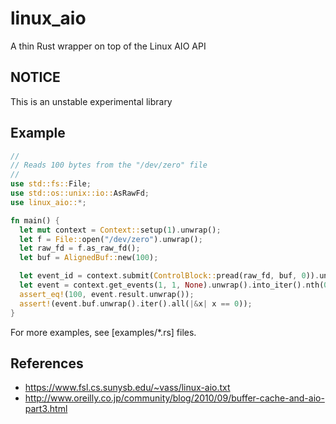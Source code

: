 linux_aio
=========

A thin Rust wrapper on top of the Linux AIO API

NOTICE
------

This is an unstable experimental library

Example
-------

```Rust
//
// Reads 100 bytes from the "/dev/zero" file
//
use std::fs::File;
use std::os::unix::io::AsRawFd;
use linux_aio::*;

fn main() {
  let mut context = Context::setup(1).unwrap();
  let f = File::open("/dev/zero").unwrap();
  let raw_fd = f.as_raw_fd();
  let buf = AlignedBuf::new(100);

  let event_id = context.submit(ControlBlock::pread(raw_fd, buf, 0)).unwrap();
  let event = context.get_events(1, 1, None).unwrap().into_iter().nth(0).unwrap();
  assert_eq!(100, event.result.unwrap());
  assert!(event.buf.unwrap().iter().all(|&x| x == 0));
}
```

For more examples, see [examples/*.rs] files.

References
----------

- https://www.fsl.cs.sunysb.edu/~vass/linux-aio.txt
- http://www.oreilly.co.jp/community/blog/2010/09/buffer-cache-and-aio-part3.html
